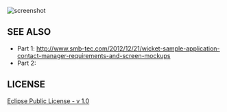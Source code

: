 ![screenshot](https://raw.github.com/BluWings/apache-wicket-jee-example/master/part-1/screenshots/addressbook.png)

## SEE ALSO

* Part 1: http://www.smb-tec.com/2012/12/21/wicket-sample-application-contact-manager-requirements-and-screen-mockups
* Part 2:

## LICENSE

[Eclipse Public License - v 1.0](http://www.eclipse.org/legal/epl-v10.html)
